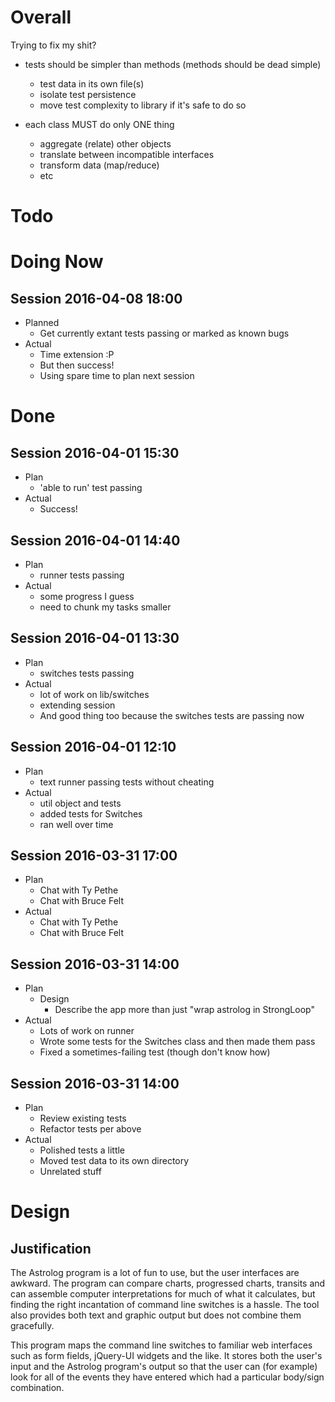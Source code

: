 # Overall

Trying to fix my shit?

  - tests should be simpler than methods (methods should be dead simple)
    - test data in its own file(s)
    - isolate test persistence
    - move test complexity to library if it's safe to do so

  - each class MUST do only ONE thing
    - aggregate (relate) other objects
    - translate between incompatible interfaces
    - transform data (map/reduce)
    - etc

# Todo

# Doing Now

## Session 2016-04-08 18:00

  - Planned
    - Get currently extant tests passing or marked as known bugs
  - Actual
    - Time extension :P
    - But then success!
    - Using spare time to plan next session

# Done

## Session 2016-04-01 15:30

  - Plan
    - 'able to run' test passing
  - Actual
    - Success!

## Session 2016-04-01 14:40

  - Plan
    - runner tests passing
  - Actual
    - some progress I guess
    - need to chunk my tasks smaller

## Session 2016-04-01 13:30

  - Plan
    - switches tests passing
  - Actual
    - lot of work on lib/switches
    - extending session
    - And good thing too because the switches tests are passing now

## Session 2016-04-01 12:10

  - Plan
    - text runner passing tests without cheating
  - Actual
    - util object and tests
    - added tests for Switches
    - ran well over time

## Session 2016-03-31 17:00

  - Plan
    - Chat with Ty Pethe
    - Chat with Bruce Felt
  - Actual
    - Chat with Ty Pethe
    - Chat with Bruce Felt

## Session 2016-03-31 14:00

  - Plan
    - Design
      - Describe the app more than just "wrap astrolog in StrongLoop"
  - Actual
    - Lots of work on runner
    - Wrote some tests for the Switches class and then made them pass
    - Fixed a sometimes-failing test (though don't know how)

## Session 2016-03-31 14:00

  - Plan
    - Review existing tests
    - Refactor tests per above
  - Actual
    - Polished tests a little
    - Moved test data to its own directory
    - Unrelated stuff

# Design

## Justification

The Astrolog program is a lot of fun to use, but the user interfaces are
awkward. The program can compare charts, progressed charts, transits and can
assemble computer interpretations for much of what it calculates, but finding
the right incantation of command line switches is a hassle. The tool also
provides both text and graphic output but does not combine them gracefully.

This program maps the command line switches to familiar web interfaces such as
form fields, jQuery-UI widgets and the like. It stores both the user's input
and the Astrolog program's output so that the user can (for example) look for
all of the events they have entered which had a particular body/sign
combination.
